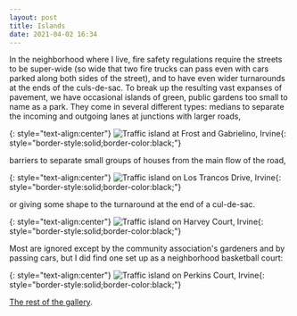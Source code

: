 ```yaml
---
layout: post
title: Islands
date: 2021-04-02 16:34
---
```

In the neighborhood where I live, fire safety regulations require the streets to be super-wide (so wide that two fire trucks can pass even with cars parked along both sides of the street), and to have even wider turnarounds at the ends of the culs-de-sac. To break up the resulting vast expanses of pavement, we have occasional islands of green, public gardens too small to name as a park. They come in several different types: medians to separate the incoming and outgoing lanes at junctions with larger roads,

{: style="text-align:center"}
![Traffic island at Frost and Gabrielino, Irvine](https://www.ics.uci.edu/~eppstein/pix/islands/Frost-m.jpg){: style="border-style:solid;border-color:black;"}

barriers to separate small groups of houses from the main flow of the road,

{: style="text-align:center"}
![Traffic island on Los Trancos Drive, Irvine](https://www.ics.uci.edu/~eppstein/pix/islands/LosTrancos-m.jpg){: style="border-style:solid;border-color:black;"}

or giving some shape to the turnaround at the end of a cul-de-sac.

{: style="text-align:center"}
![Traffic island on Harvey Court, Irvine](https://www.ics.uci.edu/~eppstein/pix/islands/Harvey-m.jpg){: style="border-style:solid;border-color:black;"}

Most are ignored except by the community association's gardeners and by passing cars, but I did find one set up as a neighborhood basketball court:

{: style="text-align:center"}
![Traffic island on Perkins Court, Irvine](https://www.ics.uci.edu/~eppstein/pix/islands/Perkins-m.jpg){: style="border-style:solid;border-color:black;"}

[The rest of the gallery](https://www.ics.uci.edu/~eppstein/pix/islands/).
